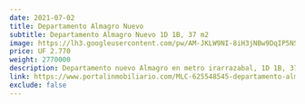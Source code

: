 ```yaml
---
date: 2021-07-02
title: Departamento Almagro Nuevo
subtitle: Departamento Almagro Nuevo 1D 1B, 37 m2
image: https://lh3.googleusercontent.com/pw/AM-JKLW9NI-8iH3jNBw9DqIP5NSN5lDXcCIssoVJv3f_8QxkNc48d8lf1CA0c1IZrOSpMaFA6wPbjX6Vx5-KymMkGDHyiDJmvxtdbxarFVqGszSvBVQyXA5DGKT96j21uMzXBaj7iD-mc73LrQ2bTC0h8zFoHg=w652-h621-no?authuser=0
price: UF 2.770
weight: 2770000
description: Departamento nuevo Almagro en metro irarrazabal, 1D 1B, 37.2 m2. Se traspasa el derecho de compraventa (en verde), entrega en noviembre. Click para detalles
link: https://www.portalinmobiliario.com/MLC-625548545-departamento-almagro-nuevo-en-metro-irarrazabal-_JM
exclude: false
---
```

